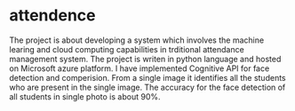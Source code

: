 # attendence
The project is about developing a system which involves the machine learing and cloud computing capabilities in trditional attendance management system. The project is writen in python language and hosted on Microsoft azure platform. I have implemented Cognitive API for face detection and comperision. From a single image it identifies all the students who are present in the single image. The accuracy for the face detection of all students in single photo is about 90%.
